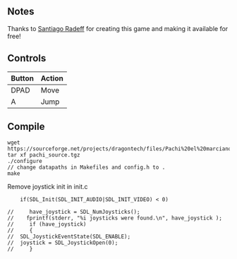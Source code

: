 ## Notes
Thanks to [Santiago Radeff](https://sourceforge.net/projects/dragontech/) for creating this game and making it available for free!

## Controls

| Button | Action |
|--|--| 
|DPAD| Move|
|A | Jump|


## Compile

```shell
wget https://sourceforge.net/projects/dragontech/files/Pachi%20el%20marciano/Pachi%20el%20marciano%201.0/pachi_source.tgz
tar xf pachi_source.tgz
./configure
// change datapaths in Makefiles and config.h to .
make
```

Remove joystick init in init.c
```
    if(SDL_Init(SDL_INIT_AUDIO|SDL_INIT_VIDEO) < 0)

//     have_joystick = SDL_NumJoysticks();
//    fprintf(stderr, "%i joysticks were found.\n", have_joystick );
//     if (have_joystick)
//     {                                                        
// 	SDL_JoystickEventState(SDL_ENABLE);                                  
// 	joystick = SDL_JoystickOpen(0);                                      
//     }   
```